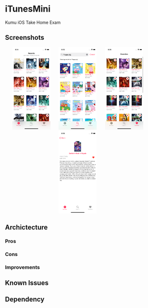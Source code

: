 # iTunesMini
Kumu iOS Take Home Exam

## Screenshots
<p align="center">
  <img src="https://github.com/takitaktak/iTunesMini/raw/main/screenshots/recents_screen.png" width="25%" height="25%"> &nbsp;&nbsp;&nbsp;&nbsp;&nbsp;
  <img src="https://github.com/takitaktak/iTunesMini/raw/main/screenshots/search_screen.png" width="25%" height="25%"> &nbsp;&nbsp;&nbsp;&nbsp;&nbsp;
  <img src="https://github.com/takitaktak/iTunesMini/raw/main/screenshots/favorites_screen.png" width="25%" height="25%"> &nbsp;&nbsp;&nbsp;&nbsp;&nbsp;
  <img src="https://github.com/takitaktak/iTunesMini/raw/main/screenshots/detail_screen.png" width="25%" height="25%"> &nbsp;&nbsp;&nbsp;&nbsp;&nbsp;
</p>

## Archictecture
### Pros
### Cons
### Improvements
## Known Issues
## Dependency
